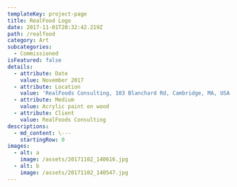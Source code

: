 ```yaml
---
templateKey: project-page
title: RealFood Logo
date: 2017-11-01T20:32:42.219Z
path: /realfood
category: Art
subcategories:
  - Commissioned
isFeatured: false
details:
  - attribute: Date
    value: November 2017
  - attribute: Location
    value: 'RealFoods Consulting, 103 Blanchard Rd, Cambridge, MA, USA'
  - attribute: Medium
    value: Acrylic paint on wood
  - attribute: Client
    value: RealFoods Consulting
descriptions:
  - md_content: \---
    startingRow: 0
images:
  - alt: a
    image: /assets/20171102_140616.jpg
  - alt: b
    image: /assets/20171102_140547.jpg
---
```


